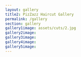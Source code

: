 ```yaml
---
layout: gallery
title2: PizZazz Haircut Gallery
permalink: /gallery
section: gallery
gallery1image: assets/cuts/2.jpg
gallery2image:
gallery3image:
gallery4image:
gallery5image:
---
```


